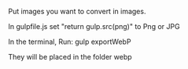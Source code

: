 Put images you want to convert in images.

In gulpfile.js set "return gulp.src(png)"  to Png or JPG 

In the terminal, Run: 
gulp exportWebP 

They will be placed in the folder webp